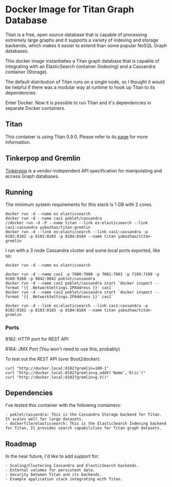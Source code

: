 # Docker Image for Titan Graph Database

Titan is a free, open source database that is capable of processing
extremely large graphs and it supports a variety of indexing and storage backends,
which makes it easier to extend than some popular NoSQL Graph databases.

This docker image instantiaties a Titan graph database that is capable of
integrating with an ElasticSearch container (Indexing) and a Cassandra container (Storage).

The default distribution of Titan runs on a single node, so I thought it would be helpful
if there was a modular way at runtime to hook up Titan to its dependencies.

Enter Docker. Now it is possible to run Titan and it's dependencies in separate Docker containers.

## Titan

This container is using Titan 0.9.0. Please refer to
its [page](https://github.com/thinkaurelius/titan/wiki/Downloads) for more information.

## Tinkerpop and Gremlin

[Tinkerpop](http://www.tinkerpop.com/) is a vendor-independent API specification for
manipulating and access Graph databases.

## Running

The minimum system requirements for this stack is 1 GB with 2 cores.

```
docker run -d --name es elasticsearch
docker run -d --name cas1 poklet/cassandra
//docker run -d -P --name titan --link es:elasticsearch --link cas1:cassandra yubozhao/titan-gremlin
docker run -d --link es:elasticsearch --link cas1:cassandra -p 8182:8182 -p 8183:8183 -p 8184:8184 --name titan yubozhao/titan-gremlin
```

I run with a 3 node Cassandra cluster and some local ports exported, like so:

```
docker run -d --name es elasticsearch

docker run -d --name cas1 -p 7000:7000 -p 7001:7001 -p 7199:7199 -p 9160:9160 -p 9042:9042 poklet/cassandra
docker run -d --name cas2 poklet/cassandra start `docker inspect --format '{{ .NetworkSettings.IPAddress }}' cas1`
docker run -d --name cas3 poklet/cassandra start `docker inspect --format '{{ .NetworkSettings.IPAddress }}' cas1`

docker run -d --link es:elasticsearch --link cas1:cassandra -p 8182:8182 -p 8183:8183 -p 8184:8184 --name titan yubozhao/titan-gremlin
```

### Ports

8182: HTTP port for REST API

8184: JMX Port (You won't need to use this, probably)

To test out the REST API (over Boot2docker):

```
curl "http://docker.local:8182?gremlin=100-1"
curl "http://docker.local:8182?gremlin=g.addV('Name','Eric')"
curl "http://docker.local:8182?gremlin=g.V()"
```

## Dependencies

I've tested this container with the following containers:

	- poklet/cassandra: This is the Cassandra Storage backend for Titan. It scales well for large datasets.
	- dockerfile/elasticsearch: This is the ElasticSearch Indexing backend for Titan. It provides search capabilities for Titan graph datasets.

## Roadmap

In the near future, I'd like to add support for:

	- Scaling/Clustering Cassandra and ElasticSearch backends.
	- External volumes for persistent data.
	- Security between Titan and its backends.
	- Example application stack integrating with Titan.

